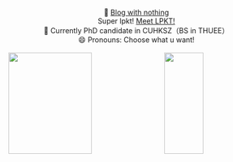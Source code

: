 <div align="center">
  <br/>
  🧐 <a href="https://eublog.lpkt.cn">Blog with nothing</a>
  <br/>
  Super lpkt! <a href="https://github.com/lollipopkit">Meet LPKT!</a>
  <br/>
  🌱 Currently PhD candidate in CUHKSZ（BS in THUEE）
  <br/>
  😄 Pronouns: Choose what u want!
</div>

<br />

<div style="display: flex; justify-content: space-between; width: 100%">
  <img src="https://github-readme-stats.vercel.app/api?username=Eurasia32&include_all_commits=true&theme=rose&hide_border=true" style="width: 57%; height: 200px;"/>
  <img src="https://github-readme-stats.vercel.app/api/top-langs/?username=Eurasia32&langs_count=8&layout=compact&theme=rose&hide_border=true" style="width: 39%; height: 200px;"/>
</div>

